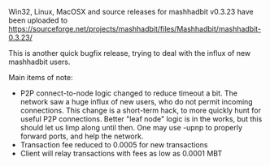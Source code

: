 Win32, Linux, MacOSX and source releases for mashhadbit v0.3.23 have been uploaded to
https://sourceforge.net/projects/mashhadbit/files/Mashhadbit/mashhadbit-0.3.23/

This is another quick bugfix release, trying to deal with the influx of new mashhadbit users.

Main items of note:

* P2P connect-to-node logic changed to reduce timeout a bit.  The network saw a huge influx of new users, who do not permit incoming connections.  This change is a short-term hack, to more quickly hunt for useful P2P connections.  Better "leaf node" logic is in the works, but this should let us limp along until then.  One may use -upnp to properly forward ports, and help the network.
* Transaction fee reduced to 0.0005 for new transactions
* Client will relay transactions with fees as low as 0.0001 MBT
